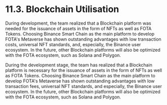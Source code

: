 # 11.3. Blockchain Utilisation

During development, the team realized that a Blockchain platform was needed for the issuance of assets in the form of NFTs as well as FOTA Tokens. Choosing Binance Smart Chain as the main platform to develop FOTA's Metaverse has shown outstanding advantages with low transaction costs, universal NFT standards, and, especially, the Binance user ecosystem. In the future, other Blockchain platforms will also be optimized with the FOTA ecosystem, such as Solana and Polygon.

During the development stage, the team has realized that a Blockchain platform is necessary for the issuance of assets in the form of NFTs as well as FOTA Tokens. Choosing Binance Smart Chain as the main platform to develop FOTA's Metaverse has shown outstanding advantages with low transaction fees, universal NFT standards, and especially, the Binance user ecosystem. In the future, other Blockchain platforms will also be optimized with the FOTA ecosystem, such as Solana and Polygon.
